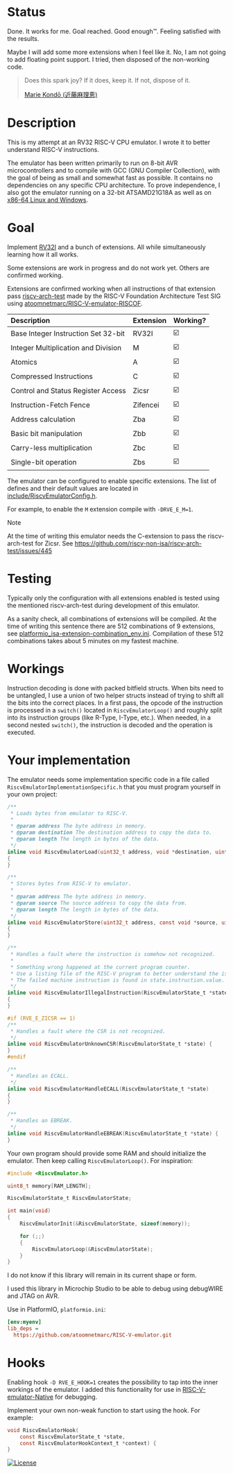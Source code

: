 # Status

Done. It works for me. Goal reached. Good enough™. Feeling satisfied with the results.

Maybe I will add some more extensions when I feel like it. No, I am not going to add floating point support. I tried, then disposed of the non-working code.
> Does this spark joy? If it does, keep it. If not, dispose of it.
>
> [Marie Kondō (近藤麻理恵)](https://en.wikipedia.org/wiki/Marie_Kondo)

# Description

This is my attempt at an RV32 RISC-V CPU emulator. I wrote it to better understand RISC-V instructions.

The emulator has been written primarily to run on 8-bit AVR microcontrollers and to compile with GCC (GNU Compiler Collection), with the goal of being as small and somewhat fast as possible. It contains no dependencies on any specific CPU architecture. To prove independence, I also got the emulator running on a 32-bit ATSAMD21G18A as well as on [x86-64 Linux and Windows](https://github.com/atoomnetmarc/RISC-V-emulator-Native).

# Goal

Implement [RV32I](https://en.wikipedia.org/wiki/RISC-V#ISA_base_and_extensions) and a bunch of extensions. All while simultaneously learning how it all works.

Some extensions are work in progress and do not work yet. Others are confirmed working.

Extensions are confirmed working when all instructions of that extension pass [riscv-arch-test](https://github.com/riscv-non-isa/riscv-arch-test) made by the RISC-V Foundation Architecture Test SIG using [atoomnetmarc/RISC-V-emulator-RISCOF](https://github.com/atoomnetmarc/RISC-V-emulator-RISCOF).

| Description                         | Extension | Working?                |
| :--                                 | :--       | :--                     |
| Base Integer Instruction Set 32-bit | RV32I     | :ballot_box_with_check: |
| Integer Multiplication and Division | M         | :ballot_box_with_check: |
| Atomics                             | A         | :ballot_box_with_check: |
| Compressed Instructions             | C         | :ballot_box_with_check: |
| Control and Status Register Access  | Zicsr     | :ballot_box_with_check: |
| Instruction-Fetch Fence             | Zifencei  | :ballot_box_with_check: |
| Address calculation                 | Zba       | :ballot_box_with_check: |
| Basic bit manipulation              | Zbb       | :ballot_box_with_check: |
| Carry-less multiplication           | Zbc       | :ballot_box_with_check: |
| Single-bit operation                | Zbs       | :ballot_box_with_check: |

The emulator can be configured to enable specific extensions. The list of defines and their default values are located in [include/RiscvEmulatorConfig.h](include/RiscvEmulatorConfig.h).

For example, to enable the `M` extension compile with `-DRVE_E_M=1`.

> [!NOTE]
> At the time of writing this emulator needs the C-extension to pass the riscv-arch-test for Zicsr. See https://github.com/riscv-non-isa/riscv-arch-test/issues/445

# Testing

Typically only the configuration with all extensions enabled is tested using the mentioned riscv-arch-test during development of this emulator.

As a sanity check, all combinations of extensions will be compiled. At the time of writing this sentence there are 512 combinations of 9 extensions, see [platformio_isa-extension-combination_env.ini](https://github.com/atoomnetmarc/RISC-V-emulator-Native/blob/main/platformio_isa-extension-combination_env.ini). Compilation of these 512 combinations takes about 5 minutes on my fastest machine.

# Workings

Instruction decoding is done with packed bitfield structs. When bits need to be untangled, I use a union of two helper structs instead of trying to shift all the bits into the correct places.
In a first pass, the opcode of the instruction is processed in a `switch()` located in `RiscvEmulatorLoop()` and roughly split into its instruction groups (like R-Type, I-Type, etc.). When needed, in a second nested `switch()`, the instruction is decoded and the operation is executed.

# Your implementation

The emulator needs some implementation specific code in a file called `RiscvEmulatorImplementationSpecific.h` that you must program yourself in your own project:

```c
/**
 * Loads bytes from emulator to RISC-V.
 *
 * @param address The byte address in memory.
 * @param destination The destination address to copy the data to.
 * @param length The length in bytes of the data.
 */
inline void RiscvEmulatorLoad(uint32_t address, void *destination, uint8_t length)
{
}

/**
 * Stores bytes from RISC-V to emulator.
 *
 * @param address The byte address in memory.
 * @param source The source address to copy the data from.
 * @param length The length in bytes of the data.
 */
inline void RiscvEmulatorStore(uint32_t address, const void *source, uint8_t length)
{
}

/**
 * Handles a fault where the instruction is somehow not recognized.
 *
 * Something wrong happened at the current program counter.
 * Use a listing file of the RISC-V program to better understand the issue.
 * The failed machine instruction is found in state.instruction.value.
 */
inline void RiscvEmulatorIllegalInstruction(RiscvEmulatorState_t *state)
{
}

#if (RVE_E_ZICSR == 1)
/**
 * Handles a fault where the CSR is not recognized.
 */
inline void RiscvEmulatorUnknownCSR(RiscvEmulatorState_t *state) {
}
#endif

/**
 * Handles an ECALL.
 */
inline void RiscvEmulatorHandleECALL(RiscvEmulatorState_t *state)
{
}

/**
 * Handles an EBREAK.
 */
inline void RiscvEmulatorHandleEBREAK(RiscvEmulatorState_t *state) {
}
```

Your own program should provide some RAM and should initialize the emulator. Then keep calling `RiscvEmulatorLoop()`. For inspiration:

```c
#include <RiscvEmulator.h>

uint8_t memory[RAM_LENGTH];

RiscvEmulatorState_t RiscvEmulatorState;

int main(void)
{
    RiscvEmulatorInit(&RiscvEmulatorState, sizeof(memory));

    for (;;)
    {
        RiscvEmulatorLoop(&RiscvEmulatorState);
    }
}
```

I do not know if this library will remain in its current shape or form.

I used this library in Microchip Studio to be able to debug using debugWIRE and JTAG on AVR.

Use in PlatformIO, `platformio.ini`:
```ini
[env:myenv]
lib_deps =
  https://github.com/atoomnetmarc/RISC-V-emulator.git
```

# Hooks

Enabling hook `-D RVE_E_HOOK=1` creates the possibility to tap into the inner workings of the emulator. I added this functionality for use in [RISC-V-emulator-Native](https://github.com/atoomnetmarc/RISC-V-emulator-Native) for debugging.

Implement your own non-weak function to start using the hook. For example:

```c
void RiscvEmulatorHook(
    const RiscvEmulatorState_t *state,
    const RiscvEmulatorHookContext_t *context) {
}
```

[![License](https://img.shields.io/badge/License-Apache%202.0-blue.svg)](https://opensource.org/licenses/Apache-2.0)
